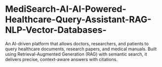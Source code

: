 # MediSearch-AI-AI-Powered-Healthcare-Query-Assistant-RAG-NLP-Vector-Databases-
An AI-driven platform that allows doctors, researchers, and patients to query healthcare documents, research papers, and medical manuals. Built using Retrieval-Augmented Generation (RAG) with semantic search, it delivers precise, context-aware answers with citations.
